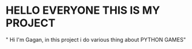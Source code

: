 # HELLO EVERYONE THIS IS MY PROJECT  
" Hi I'm Gagan, in this project i do various thing about PYTHON GAMES"

